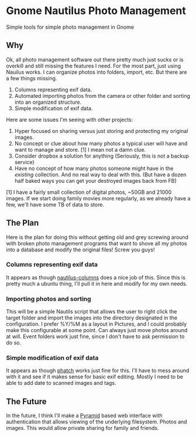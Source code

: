 # Gnome Nautilus Photo Management
Simple tools for simple photo management in Gnome

## Why
Ok, all photo management software out there pretty much just sucks or is
overkill and still missing the features I need. For the most part, just using
Nauilus works. I can organize photos into folders, import, etc. But there are a
few things missing.

1. Columns representing exif data.
1. Automated importing photos from the camera or other folder and sorting into
an organized structure.
1. Simple modification of exif data.

Here are some issues I'm seeing with other projects:
1. Hyper focused on sharing versus just storing and protecting my original
images.
1. No concept or clue about how many photos a typical user will have and want
to manage and store. [1] I mean not a damn clue.
1. Consider dropbox a solution for anything (Seriously, this is not a backup service)
1. Have no concept of how many photos someone might have in the *existing*
collection. And no real way to deal with this. (But have a dozen half baked
ways you can get your destroyed images back from FB)

[1] I have a fairly small collection of digital photos, ~50GB and 21000 images. If we start doing family movies more regularly, as we already have a few, we'll have some TB of data to store.

## The Plan
Here is the plan for doing this without getting old and grey screwing around
with broken photo management programs that want to shove all my photos into a
database and modify the original files! Screw you guys!

### Columns representing exif data
It appears as though
 [nautilus-columns](https://launchpad.net/~nilarimogard/+archive/webupd8/+packages?field.name_filter=nautilus-columns)
 does a nice job of this. Since this is pretty much a ubuntu thing, I'll pull
 it in here and modify for my own needs.

### Importing photos and sorting
This will be a simple Nautils script that allows the user to right click the
target folder and import the images into the directory designated in the
configuration. I prefer %Y/%M as a layout in Pictures, and I could probably
make this configurable at some point. Can always just move photos around at
will. Event folders work just fine, since I don't have to ask permission to do
so.

### Simple modification of exif data
It appears as though [phatch](http://photobatch.wikidot.com/) works just fine
for this. I'll have to mess around with it and see if it makes sense for basic
exif editing. Mostly I need to be able to add date to scanned images and tags.

## The Future
In the future, I think I'll make a
 [Pyramid](http://www.pylonsproject.org/projects/pyramid/about) based web
 interface with authentication that allows viewing of the underlying
 filesystem. Photos and images. This would allow private sharing for family and
 friends.
